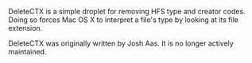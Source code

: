 DeleteCTX is a simple droplet for removing HFS type and creator codes. Doing so forces Mac OS X to interpret a file's type by looking at its file extension.

DeleteCTX was originally written by Josh Aas. It is no longer actively maintained.